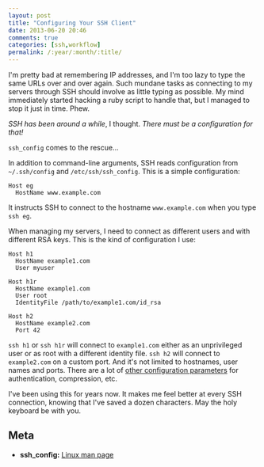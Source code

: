 ```yaml
---
layout: post
title: "Configuring Your SSH Client"
date: 2013-06-20 20:46
comments: true
categories: [ssh,workflow]
permalink: /:year/:month/:title/
---
```


I'm pretty bad at remembering IP addresses, and I'm too lazy to type the same
URLs over and over again. Such mundane tasks as connecting to my servers through
SSH should involve as little typing as possible. My mind immediately started
hacking a ruby script to handle that, but I managed to stop it just in time.
Phew.

_SSH has been around a while_, I thought. _There must be a configuration for that!_

`ssh_config` comes to the rescue...

<!-- more -->

In addition to command-line arguments, SSH reads configuration from
`~/.ssh/config` and `/etc/ssh/ssh_config`. This is a simple configuration:

```
Host eg
  HostName www.example.com
```

It instructs SSH to connect to the hostname `www.example.com` when you type `ssh
eg`.

When managing my servers, I need to connect as different users and with
different RSA keys. This is the kind of configuration I use:

```
Host h1
  HostName example1.com
  User myuser

Host h1r
  HostName example1.com
  User root
  IdentityFile /path/to/example1.com/id_rsa

Host h2
  HostName example2.com
  Port 42
```

`ssh h1` or `ssh h1r` will connect to `example1.com` either as an unprivileged
user or as root with a different identity file. `ssh h2` will connect to
`example2.com` on a custom port. And it's not limited to hostnames, user names
and ports. There are a lot of [other configuration
parameters](http://linux.die.net/man/5/ssh_config) for authentication,
compression, etc.

I've been using this for years now. It makes me feel better at every SSH
connection, knowing that I've saved a dozen characters. May the holy keyboard be
with you.

## Meta

* **ssh_config:** [Linux man page](http://linux.die.net/man/5/ssh_config)

